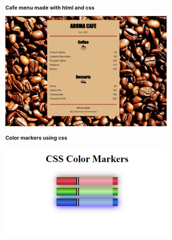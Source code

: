 ### Cafe menu made with html and css

![Alt text](image-1.png)

### Color markers using css

![color-theory](image.png)
